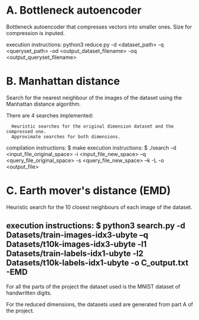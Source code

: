 # A. Bottleneck autoencoder

Bottleneck autoencoder that compresses vectors into smaller ones. Size for compression is inputed.

execution instructions: python3 reduce.py -d <dataset_path> -q <queryset_path> -od <output_dataset_filename> -oq <output_queryset_filename>
                                                                                                                         

# B. Manhattan distance

Search for the nearest neighbour of the images of the dataset using the Manhattan distance algorithm.

There are 4 searches implemented: 

      Heuristic searches for the original dimension dataset and the compressed one.
      Approximate searches for both dimensions.
    
compilation instructions: $ make 
execution instructions: $ ./search –d <input_file_original_space> -i <input_file_new_space> –q <query_file_original_space> -s <query_file_new_space> –k <int> -L <int> -ο <output_file>                                                                                                                         
    
# C. Earth mover's distance (EMD)   

Heuristic search for the 10 closest neighbours of each image of the dataset.

      
execution instructions: $ python3 search.py -d  Datasets/train-images-idx3-ubyte  –q  Datasets/t10k-images-idx3-ubyte  -l1  Datasets/train-labels-idx1-ubyte -l2 Datasets/t10k-labels-idx1-ubyte -o C_output.txt -EMD      
-------------------------------

For all the parts of the project the dataset used is the MNIST dataset of handwritten digits.

For the reduced dimensions, the datasets used are generated from part A of the project.

